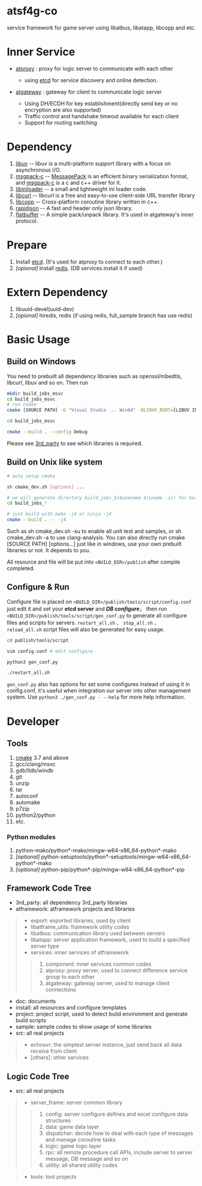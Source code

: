 # atsf4g-co
service framework for game server using libatbus, libatapp, libcopp and etc.

# Inner Service
+ [atproxy](atframework/service/atproxy) : proxy for logic server to communicate with each other
  * using [etcd][1] for service discovery and online detection.

+ [atgateway](atframework/service/atgateway) : gateway for client to communicate logic server
  * Using DH/ECDH for key establishment(directly send key or no encryption are also supported)
  * Traffic control and handshake timeout available for each client
  * Support for routing switching

# Dependency
1. [libuv](http://libuv.org/)  -- libuv is a multi-platform support library with a focus on asynchronous I/O.
2. [msgpack-c](https://github.com/msgpack/msgpack-c)  -- [MessagePack](http://msgpack.org/) is an efficient binary serialization format, and [msgpack-c](https://github.com/msgpack/msgpack-c) is a c and c++ driver for it.
3. [libiniloader](https://github.com/owt5008137/libiniloader) -- a small and lightweight ini loader code.
4. [libcurl](https://curl.haxx.se/libcurl/) -- libcurl is a free and easy-to-use client-side URL transfer library
5. [libcopp](https://github.com/owt5008137/libcopp) -- Cross-platform coroutine library written in c++.
6. [rapidjson](https://github.com/miloyip/rapidjson) -- A fast and header only json library.
7. [flatbuffer](https://github.com/google/flatbuffers) -- A simple pack/unpack library. It's used in atgateway's inner protocol.


# Prepare
1. Install [etcd](https://github.com/coreos/etcd). (It's used for atproxy to connect to each other.)
2. *[opional]* Install [redis](http://redis.io/). (DB services.install it if used)


# Extern Dependency
1. libuuid-devel(uuid-dev)
2. *[opional]* hiredis, redis (if using redis, full_sample branch has use redis)

# Basic Usage

## Build on Windows
You need to prebuilt all dependency libraries such as openssl/mbedtls, libcurl, libuv and so on.
Then run
```bash
mkdir build_jobs_msvc
cd build_jobs_msvc
# run cmake
cmake [SOURCE PATH] -G "Visual Studio ... Win64" -DLIBUV_ROOT=[LIBUV INSTALL PATH] -DOPENSSL_ROOT=[OPENSSL INSTALL PATH] -DPROJECT_ENABLE_UNITTEST=YES -DPROJECT_ENABLE_SAMPLE=YES -DPROJECT_ENABLE_TOOLS=YES ...

cd build_jobs_msvc

cmake --build . --config Debug
```  
Please see [3rd_party](3rd_party) to see which libraries is required.

## Build on Unix like system
```bash
# auto setup cmake

sh cmake_dev.sh [options] ...

# we will generate directory build_jobs_$(basename $(uname -s)) for build and place publish directory
cd build_jobs_*

# just build with make -j4 or ninja -j4
cmake --build . -- -j4
```
Such as sh cmake_dev.sh -su to enable all unit test and samples, or sh cmake_dev.sh -a to use clang-analysis.
You can also directly run cmake [SOURCE PATH] [options...] just like in windows, use your own prebuilt libraries or not.
It depends to you.

All resource and file will be put into ```<BUILD_DIR>/publish``` after compile completed.

## Configure & Run
Configure file is placed on ```<BUILD_DIR>/publish/tools/script/config.conf``` just edit it and set your **etcd server** and ***DB configure***， then run ```<BUILD_DIR>/publish/tools/script/gen_conf.py``` to generate all configure files and scripts for servers. ```restart_all.sh``` 、 ```stop_all.sh``` 、 ```reload_all.sh``` script files will also be generated for easy usage.

```bash
cd publish/tools/script

vim config.conf # edit configure

python3 gen_conf.py

./restart_all.sh
```

```gen_conf.py``` also has options for set some configures instead of using it in config.conf, it's useful when integration our server into other management system. Use ```python3 ./gen_conf.py - --help``` for more help information.


# Developer

## Tools
1. [cmake](https://cmake.org) 3.7 and above 
2. gcc/clang/msvc
3. gdb/lldb/windb
4. git
5. unzip
6. tar
7. autoconf
8. automake
9. p7zip
10. python2/python
11. etc.

### Python modules
1. python-mako/python\*-mako/mingw-w64-x86_64-python\*-mako
2. *[optional]* python-setuptools/python\*-setuptools/mingw-w64-x86_64-python\*-mako
3. *[optional]* python-pip/python\*-pip/mingw-w64-x86_64-python\*-pip 

## Framework Code Tree

+ 3rd_party: all dependency 3rd_party libraries
+ atframework: atframework projects and libraries
> * export: exported libraries, used by client
> * libatframe_utils: framework utility codes
> * libatbus: communication library used between servers
> * libatapp: server application framework, used to build a specified server type
> * services: inner services of atframework
> > 1. component: inner services common codes
> > 2. atproxy: proxy server, used to connect difference service group to each other
> > 3. atgateway: gateway server, used to manage client connections

+ doc: documents
+ install: all resources and configure templates
+ project: project script, used to detect build environment and generate build scripts
+ sample: sample codes to show usage of some libraries
+ src: all real projects
> * echosvr: the simplest server instance, just send back all data receive from client
> * [others]: other services

## Logic Code Tree

+ src: all real projects
> * server_frame: server common library
> > 1. config: server configure defines and excel configure data structures
> > 2. data: game data layer
> > 3. dispatcher: decide how to deal with each type of messages and manage coroutine tasks
> > 4. logic: game logic layer
> > 5. rpc: all remote procedure call APIs, include server to server message, DB message and so on
> > 6. utility: all shared utility codes

> * tools: tool projects

[1]: https://coreos.com/etcd
